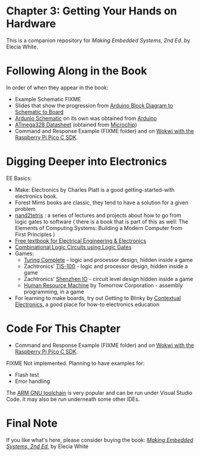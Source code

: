 # Chapter 3: Getting Your Hands on Hardware
This is a companion repository for _Making Embedded Systems, 2nd Ed._ by Elecia White. 


# Following Along in the Book
In order of when they appear in the book:
 * Example Schematic FIXME
 * Slides that show the progression from [Arduino Block Diagram to Schematic to Board](ArduinoBlockDiagramToSchematics.pdf) 
 * [Ardunio Schematic](UNO-TH_Rev3e_sch.pdf) on its own was obtained from [Arduino](https://content.arduino.cc/assets/UNO-TH_Rev3e_sch.pdf)
 * [ATmega328 Datasheet](ATmega48A-PA-88A-PA-168A-PA-328-P-DS-DS40002061B.pdf) (obtained from [Microchip](https://www.microchip.com/en-us/product/ATmega328#document-table))
  * Command and Response Example (FIXME folder) and on [Wokwi with the Raspberry Pi Pico C SDK](https://wokwi.com/projects/324879108372693587).


# Digging Deeper into Electronics
EE Basics:
 * Make: Electronics by Charles Platt is a good getting-started-with electronics book. 
 * Forest Mims books are classic, they tend to have a solution for a given problem
 * [nand2tetris](https://www.nand2tetris.org/) : a series of lectures and projects about how to go from logic gates to software ( there is a book that is part of this as well: The Elements of Computing Systems: Building a Modern Computer from First Principles )
 * [Free textbook for Electrical Engineering & Electronics](https://www.allaboutcircuits.com/textbook/)
 * [Combinational Logic Circuits using Logic Gates](https://www.electronics-tutorials.ws/combination/comb_1.html)
 * Games:
    * [Turing Complete](https://store.steampowered.com/app/1444480/Turing_Complete/) - logic and processor design, hidden inside a game
    * Zachtronics’ [TIS-100](https://store.steampowered.com/app/370360/TIS100/) - logic and processor design, hidden inside a game
    * Zachtronics’ [Shenzhen IO](https://store.steampowered.com/app/504210/SHENZHEN_IO/) - circuit level design hidden inside a game
    * [Human Resource Machine](https://tomorrowcorporation.com/humanresourcemachine) by Tomorrow Corporation - assembly programming, in a game
  * For learning to make boards, try out Getting to Blinky by [Contextual Electronics](https://contextualelectronics.com/), a good place for how-to electronics education

# Code For This Chapter
  * Command and Response Example (FIXME folder) and on [Wokwi with the Raspberry Pi Pico C SDK](https://wokwi.com/projects/324879108372693587).

FIXME
Not implemented. Planning to have examples for:
  * Flash test
  * Error handling


The [ARM GNU toolchain](https://developer.arm.com/Tools%20and%20Software/GNU%20Toolchain) is very popular and can be run under Visual Studio Code. It may also be run underneath some other IDEs. 

# Final Note
If you like what's here, please consider buying the book: [_Making Embedded Systems, 2nd Ed._](https://learning.oreilly.com/library/view/making-embedded-systems/9781098151539/) by Elecia White

